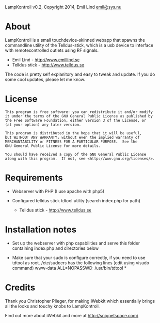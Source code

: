 LampKontroll v0.2, Copyright 2014, Emil Lind <emil@sys.nu> 

# About

  LampKontroll is a small touchdevice-skinned webapp that spawns the 
  commandline utility of the Telldus-stick, which is a usb device to
  interface with remotecontrolled outlets using RF signals.

  - Emil Lind - http://www.emillind.se
  - Telldus stick - http://www.telldus.se

  The code is pretty self explanitory and easy to tweak and update. 
  If you do some cool updates, please let me know.

# License

    This program is free software: you can redistribute it and/or modify
    it under the terms of the GNU General Public License as published by
    the Free Software Foundation, either version 3 of the License, or
    (at your option) any later version.

    This program is distributed in the hope that it will be useful,
    but WITHOUT ANY WARRANTY; without even the implied warranty of
    MERCHANTABILITY or FITNESS FOR A PARTICULAR PURPOSE.  See the
    GNU General Public License for more details.

    You should have received a copy of the GNU General Public License
    along with this program.  If not, see <http://www.gnu.org/licenses/>.

# Requirements

 * Webserver with PHP (I use apache with php5)

 * Configured telldus stick tdtool utility (search index.php for path)
   - Telldus stick - http://www.telldus.se

# Installation notes

 * Set up the webserver with php capabilities and serve this folder containing index.php and directories below

 * Make sure that your sudo is configure correctly, if you need to use tdtool as root.
   /etc/sudoers has the following lines (edit using visudo command)
   www-data	ALL=NOPASSWD: /usr/bin/tdtool *

# Credits
  Thank you Christopher Plieger, for making iWebkit 
  which essentially brings all the looks and touchy knobs to LampKontroll.

  Find out more about iWebkit and more at http://snippetspace.com/

